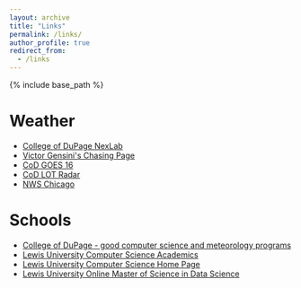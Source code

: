 ```yaml
---
layout: archive
title: "Links"
permalink: /links/
author_profile: true
redirect_from:
  - /links
---
```


{% include base_path %}

Weather
======
* [College of DuPage NexLab](http://weather.cod.edu "NexLab")
* [Victor Gensini's Chasing Page](https://atlas.niu.edu/vgensini/chasing/ "Chasing Page")
* [CoD GOES 16](https://weather.cod.edu/satrad/ "GOES 16")
* [CoD LOT Radar](https://weather.cod.edu/satrad/nexrad/index.php?type=LOT-N0Q-0-6 "LOT Radar")
* [NWS Chicago](https://www.weather.gov/lot/ "NWS Chicago")


Schools
======
* [College of DuPage - good computer science and meteorology programs](https://www.google.com/search?client=firefox-b-1-d&q=College+of+DuPage "CoD")
* [Lewis University Computer Science Academics](https://www.lewisu.edu/academics/comsci/ "Lewis CS Academics")
* [Lewis University Computer Science Home Page](https://www.cs.lewisu.edu/mathcs/ "Lewis CS Homepage")
* [Lewis University Online Master of Science in Data Science](https://online.lewisu.edu/msds "Lewis MSDS")
